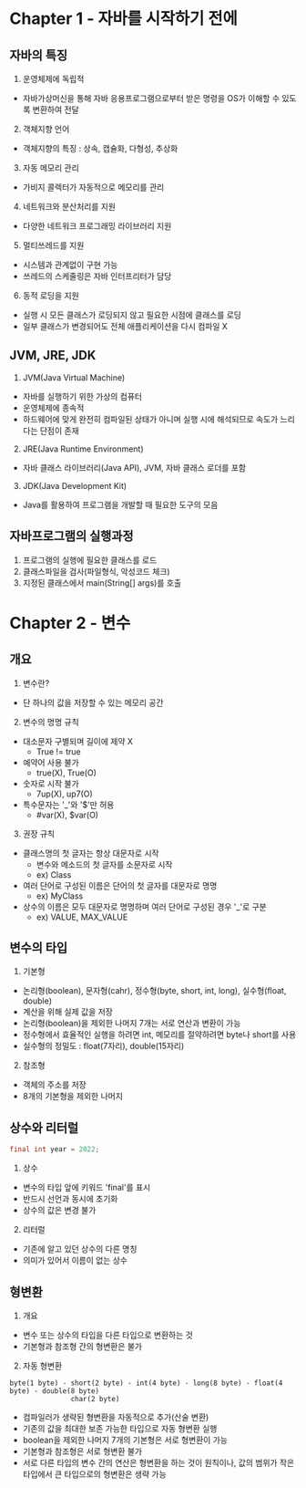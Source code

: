 # Chapter 1 - 자바를 시작하기 전에
## 자바의 특징
1. 운영체제에 독립적
- 자바가상머신을 통해 자바 응용프로그램으로부터 받은 명령을 OS가 이해할 수 있도록 변환하여 전달

2. 객체지향 언어
- 객체지향의 특징 : 상속, 캡슐화, 다형성, 추상화

3. 자동 메모리 관리
- 가비지 콜렉터가 자동적으로 메모리를 관리

4. 네트워크와 분산처리를 지원
- 다양한 네트워크 프로그래밍 라이브러리 지원

5. 멀티쓰레드를 지원
- 시스템과 관계없이 구현 가능
- 쓰레드의 스케줄링은 자바 인터프리터가 담당

6. 동적 로딩을 지원
- 실행 시 모든 클래스가 로딩되지 않고 필요한 시점에 클래스를 로딩
- 일부 클래스가 변경되어도 전체 애플리케이션을 다시 컴파일 X

## JVM, JRE, JDK
1. JVM(Java Virtual Machine)
- 자바를 실행하기 위한 가상의 컴퓨터
- 운영체제에 종속적
- 하드웨어에 맞게 완전히 컴파일된 상태가 아니며 실행 시에 해석되므로 속도가 느리다는 단점이 존재

2. JRE(Java Runtime Environment)
- 자바 클래스 라이브러리(Java API), JVM, 자바 클래스 로더를 포함

3. JDK(Java Development Kit)
- Java를 활용하여 프로그램을 개발할 때 필요한 도구의 모음

## 자바프로그램의 실행과정
1. 프로그램의 실행에 필요한 클래스를 로드
2. 클래스파일을 검사(파일형식, 악성코드 체크)
3. 지정된 클래스에서 main(String[] args)를 호출

# Chapter 2 - 변수
## 개요
1. 변수란?
- 단 하나의 값을 저장할 수 있는 메모리 공간

2. 변수의 명명 규칙
- 대소문자 구별되며 길이에 제약 X
    - True != true
- 예약어 사용 불가
    - true(X), True(O)
- 숫자로 시작 불가
    - 7up(X), up7(O)
- 특수문자는 '_'와 '$'만 허용
    - #var(X), $var(O)

3. 권장 규칙
- 클래스명의 첫 글자는 항상 대문자로 시작
    - 변수와 메소드의 첫 글자를 소문자로 시작
    - ex) Class
- 여러 단어로 구성된 이름은 단어의 첫 글자를 대문자로 명명
    - ex) MyClass
- 상수의 이름은 모두 대문자로 명명하며 여러 단어로 구성된 경우 '_'로 구분
    - ex) VALUE, MAX_VALUE

## 변수의 타입
1. 기본형
- 논리형(boolean), 문자형(cahr), 정수형(byte, short, int, long), 실수형(float, double)
- 계산을 위해 실제 값을 저장
- 논리형(boolean)을 제외한 나머지 7개는 서로 연산과 변환이 가능
- 정수형에서 효율적인 실행을 하려면 int, 메모리를 절약하려면 byte나 short를 사용
- 실수형의 정밀도 : float(7자리), double(15자리)

2. 참조형
- 객체의 주소를 저장
- 8개의 기본형을 제외한 나머지

## 상수와 리터럴
```java
final int year = 2022;
```
1. 상수
- 변수의 타입 앞에 키워드 'final'를 표시
- 반드시 선언과 동시에 초기화
- 상수의 값은 변경 불가

2. 리터럴
- 기존에 알고 있던 상수의 다른 명칭
- 의미가 있어서 이름이 없는 상수

## 형변환
1. 개요
- 변수 또는 상수의 타입을 다른 타입으로 변환하는 것
- 기본형과 참조형 간의 형변환은 불가

2. 자동 형변환
```
byte(1 byte) - short(2 byte) - int(4 byte) - long(8 byte) - float(4 byte) - double(8 byte)
               char(2 byte)     
```
- 컴파일러가 생략된 형변환을 자동적으로 추가(산술 변환)
- 기존의 값을 최대한 보존 가능한 타입으로 자동 형변환 실행
- boolean을 제외한 나머지 7개의 기본형은 서로 형변환이 가능
- 기본형과 참조형은 서로 형변환 불가
- 서로 다른 타입의 변수 간의 연산은 형변환을 하는 것이 원칙이나, 값의 범위가 작은 타입에서 큰 타입으로의 형변환은 생략 가능
